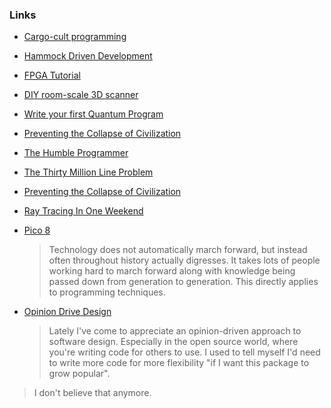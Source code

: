 ### Links

- [Cargo-cult programming](https://en.wikipedia.org/wiki/Cargo_cult_programming)
- [Hammock Driven Development](https://github.com/matthiasn/talk-transcripts/blob/master/Hickey_Rich/HammockDrivenDev.md)
- [FPGA Tutorial](https://www.fpgatutorial.com/)
- [DIY room-scale 3D scanner](https://3dasd.com/)
- [Write your first Quantum Program](https://lambdafaktorie.com/how-to-write-your-first-quantum-program/)
- [Preventing the Collapse of Civilization](https://www.youtube.com/watch?v=pW-SOdj4Kkk)
- [The Humble Programmer](https://www.cs.utexas.edu/~EWD/transcriptions/EWD03xx/EWD340.html)
- [The Thirty Million Line Problem](https://www.youtube.com/watch?v=kZRE7HIO3vk)
- [Preventing the Collapse of Civilization](https://www.youtube.com/watch?v=pW-SOdj4Kkk)
- [Ray Tracing In One Weekend](https://raytracing.github.io/books/RayTracingInOneWeekend.html#overview)
- [Pico 8](https://www.lexaloffle.com/pico-8.php)

  > Technology does not automatically march forward, but instead often throughout history actually digresses. It takes lots of people working hard to march forward along with knowledge being passed down from generation to generation. This directly applies to programming techniques.

- [Opinion Drive Design](https://stitcher.io/blog/opinion-driven-design)
  > Lately I've come to appreciate an opinion-driven approach to software design. Especially in the open source world, where you're writing code for others to use. I used to tell myself I'd need to write more code for more flexibility "if I want this package to grow popular".

> I don't believe that anymore.
